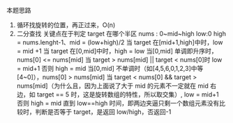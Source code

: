 本题思路

1. 循环找旋转的位置，再正过来，O(n)
2. 二分查找
   关键点在于判定 target 在哪个半区
   nums : 0~mid~high
   low:0
   high = nums.lenght-1、mid = (low+high)/2
   当 target 在[mid+1,high]中时，low = mid +1
   当 target 在[0,mid]中时，high = low
   当[0,mid] 单调即升序时，nums[0] <= nums[mid]
   当 target > nums[mid] || target < nums[0]时
   low = mid+1
   否则
   high = mid
   当[0,mid] 不单调时（如[4,5,6,0,1,2,3]中等[4~0]），nums[0] > nums[mid]
   当 target < nums[0] && target > nums[mid]（为什么且，因为上面说了大于 mid 的元素不一定就在 mid 右边，如 target == 5 时，这是旋转数组的特性，所以取交集）,
   low = mid+1
   否则
   high = mid
   直到 low==high 时间，即两边夹逼只剩一个数组元素没有比较时，判断是否等于 target，是返回 low/high，否返回-1

